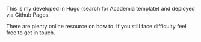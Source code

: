 This is my developed in Hugo (search for Academia template) and deployed via Github Pages.

There are plenty online resource on how to. If you still face difficulty feel free to get in touch.
